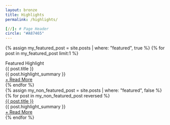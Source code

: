 ```yaml
---
layout: bronze
title: Highlights
permalink: /highlights/

[//]: # Page Header
circle: "#A87465"
---
```

{% assign my_featured_post = site.posts | where: "featured", true %}
{% for post in my_featured_post limit:1 %}
<div class="highlights_group color_overlay" style="background-image: url('{{ post.cover }}');">
    <div class="discover_grid">
        <div class="highlights_meta">
            <div class="highlights_top">
                <div class="frow justify-end">
                    <div class="featured">
                        Featured Highlight
                    </div>
                </div>
            </div>
            <div class="highlights_bottom">
                <div class="frow justify-start">
                    <div>
                        <div class="featured_title">
                            {{ post.title }}
                        </div>
                        <div class="featured_summary">
                            {{ post.highlight_summary }}
                        </div>
                        <a class="brand_cta_v2" href="{{ post.url }}"><div class="featured_cta">
                            + Read More
                        </div></a>
                    </div>
                </div>
            </div>
        </div>
    </div>
</div>
{% endfor %}

<div class="discover_grid">
    <div class="highlights_items_meta">
        <div class="frow justify-between">
            {% assign my_non_featured_post = site.posts | where: "featured", false %}
            {% for post in my_non_featured_post reversed %}
            <div class="highlights_item">
                <a href="{{ post.url }}"><div class="highlights_item_cover highlights_overlay" style="background-image:url('{{ post.cover }}');"></div></a>
                <div class="highlights_item_title">
                    <a href="{{ post.url }}">{{ post.title }}</a>
                </div>
                <div class="highlights_item_summary">
                    {{ post.highlight_summary }}
                </div>
                <a class="brand_cta_v2" href="{{ post.url }}"><div class="highlights_cta">
                    + Read More
                </div></a>
            </div>
            {% endfor %}
        </div>
    </div>
</div>
